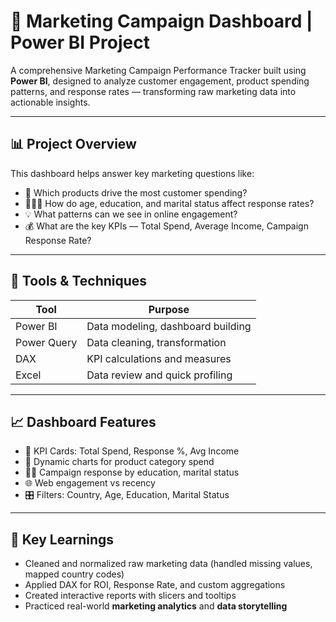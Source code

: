 # 🚀 Marketing Campaign Dashboard | Power BI Project

A comprehensive Marketing Campaign Performance Tracker built using **Power BI**, designed to analyze customer engagement, product spending patterns, and response rates — transforming raw marketing data into actionable insights.

---

## 📊 Project Overview

This dashboard helps answer key marketing questions like:

- 🛒 Which products drive the most customer spending?
- 🧑‍🤝‍🧑 How do age, education, and marital status affect response rates?
- 💡 What patterns can we see in online engagement?
- 💰 What are the key KPIs — Total Spend, Average Income, Campaign Response Rate?

---

## 🔧 Tools & Techniques

| Tool         | Purpose                                 |
|--------------|------------------------------------------|
| Power BI     | Data modeling, dashboard building        |
| Power Query  | Data cleaning, transformation            |
| DAX          | KPI calculations and measures            |
| Excel        | Data review and quick profiling          |

---

## 📈 Dashboard Features

- 📌 KPI Cards: Total Spend, Response %, Avg Income
- 🧮 Dynamic charts for product category spend
- 🧑‍🏫 Campaign response by education, marital status
- 🌐 Web engagement vs recency
- 🎛️ Filters: Country, Age, Education, Marital Status

---

## 🧠 Key Learnings

- Cleaned and normalized raw marketing data (handled missing values, mapped country codes)
- Applied DAX for ROI, Response Rate, and custom aggregations
- Created interactive reports with slicers and tooltips
- Practiced real-world **marketing analytics** and **data storytelling**


